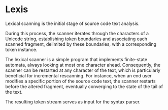 <!------------------------------------------------------------------------------
  This file is part of "Lady Deirdre", a compiler front-end foundation
  technology.

  This work is proprietary software with source-available code.

  To copy, use, distribute, or contribute to this work, you must agree to
  the terms of the General License Agreement:

  https://github.com/Eliah-Lakhin/lady-deirdre/blob/master/EULA.md

  The agreement grants a Basic Commercial License, allowing you to use
  this work in non-commercial and limited commercial products with a total
  gross revenue cap. To remove this commercial limit for one of your
  products, you must acquire a Full Commercial License.

  If you contribute to the source code, documentation, or related materials,
  you must grant me an exclusive license to these contributions.
  Contributions are governed by the "Contributions" section of the General
  License Agreement.

  Copying the work in parts is strictly forbidden, except as permitted
  under the General License Agreement.

  If you do not or cannot agree to the terms of this Agreement,
  do not use this work.

  This work is provided "as is", without any warranties, express or implied,
  except where such disclaimers are legally invalid.

  Copyright (c) 2024 Ilya Lakhin (Илья Александрович Лахин).
  All rights reserved.
------------------------------------------------------------------------------->

# Lexis

Lexical scanning is the initial stage of source code text analysis.

During this process, the scanner iterates through the characters of
a Unicode string, establishing token boundaries and associating each scanned
fragment, delimited by these boundaries, with a corresponding token instance.

The lexical scanner is a simple program that implements finite-state automata,
always looking at most one character ahead. Consequently, the scanner can
be restarted at any character of the text, which is particularly beneficial for
incremental rescanning. For instance, when an end user modifies a specific
portion of the source code text, the scanner restarts before the altered
fragment, eventually converging to the state of the tail of the text.

The resulting token stream serves as input for the syntax parser.
